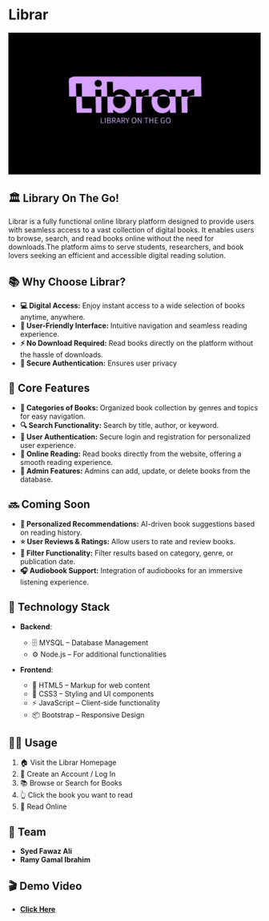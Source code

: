 # Librar

![Librar Logo](https://github.com/ramygamal231/Librar/blob/main/Librar%20Logo.png)

## 🏛️ Library On The Go!  

Librar is a fully functional online library platform designed to provide users with seamless access to a vast collection of digital books. It enables users to browse, search, and read books online without the need for downloads.The platform aims to serve students, researchers, and book lovers seeking an efficient and accessible digital reading solution.


## 📚 **Why Choose Librar?**
- **💻 Digital Access:** Enjoy instant access to a wide selection of books anytime, anywhere.
- **🎨 User-Friendly Interface:** Intuitive navigation and seamless reading experience.
- **⚡ No Download Required:** Read books directly on the platform without the hassle of downloads.
- **🔐 Secure Authentication:** Ensures user privacy


## 🌟 **Core Features**
- **📂 Categories of Books:** Organized book collection by genres and topics for easy navigation.
- **🔍 Search Functionality:** Search by title, author, or keyword.
- **🔑 User Authentication:** Secure login and registration for personalized user experience.
- **📖 Online Reading:** Read books directly from the website, offering a smooth reading experience.
- **👤 Admin Features:** Admins can add, update, or delete books from the database.


## 🔜 **Coming Soon**
- **🤖 Personalized Recommendations:** AI-driven book suggestions based on reading history.
- **⭐ User Reviews & Ratings:** Allow users to rate and review books.
- **🔎 Filter Functionality:** Filter results based on category, genre, or publication date.
- **🎧 Audiobook Support:** Integration of audiobooks for an immersive listening experience.


## 🔧 **Technology Stack**

- **Backend**:
  - 🗄️ MYSQL – Database Management
  - ⚙️ Node.js – For additional functionalities

- **Frontend**:
  - 📄 HTML5 – Markup for web content
  - 🎨 CSS3 – Styling and UI components
  - ⚡ JavaScript – Client-side functionality
  - 📦 Bootstrap – Responsive Design


## 👨‍💻 **Usage**
1. 🏠 Visit the Librar Homepage
2. 👤 Create an Account / Log In 
3. 📚 Browse or Search for Books
4. 👆 Click the book you want to read
5. 📖 Read Online


## 👥 Team 
- **Syed Fawaz Ali**
- **Ramy Gamal Ibrahim**

## 🎬 Demo Video
- **[Click Here](https://drive.google.com/file/d/19d5P1yiFDH7DuTv7bQlO08matfNStg39/view?usp=drive_link)** 
